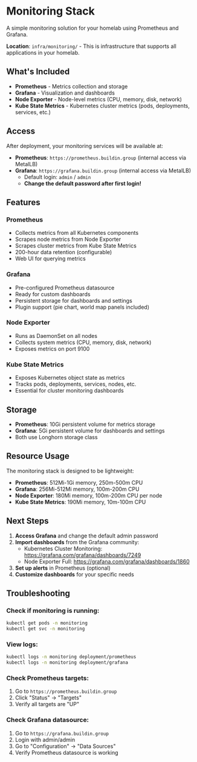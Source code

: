 # Monitoring Stack

A simple monitoring solution for your homelab using Prometheus and Grafana.

**Location**: `infra/monitoring/` - This is infrastructure that supports all applications in your homelab.

## What's Included

- **Prometheus** - Metrics collection and storage
- **Grafana** - Visualization and dashboards
- **Node Exporter** - Node-level metrics (CPU, memory, disk, network)
- **Kube State Metrics** - Kubernetes cluster metrics (pods, deployments, services, etc.)

## Access

After deployment, your monitoring services will be available at:

- **Prometheus**: `https://prometheus.buildin.group` (internal access via MetalLB)
- **Grafana**: `https://grafana.buildin.group` (internal access via MetalLB)
  - Default login: `admin` / `admin`
  - **Change the default password after first login!**

## Features

### Prometheus
- Collects metrics from all Kubernetes components
- Scrapes node metrics from Node Exporter
- Scrapes cluster metrics from Kube State Metrics
- 200-hour data retention (configurable)
- Web UI for querying metrics

### Grafana
- Pre-configured Prometheus datasource
- Ready for custom dashboards
- Persistent storage for dashboards and settings
- Plugin support (pie chart, world map panels included)

### Node Exporter
- Runs as DaemonSet on all nodes
- Collects system metrics (CPU, memory, disk, network)
- Exposes metrics on port 9100

### Kube State Metrics
- Exposes Kubernetes object state as metrics
- Tracks pods, deployments, services, nodes, etc.
- Essential for cluster monitoring dashboards

## Storage

- **Prometheus**: 10Gi persistent volume for metrics storage
- **Grafana**: 5Gi persistent volume for dashboards and settings
- Both use Longhorn storage class

## Resource Usage

The monitoring stack is designed to be lightweight:

- **Prometheus**: 512Mi-1Gi memory, 250m-500m CPU
- **Grafana**: 256Mi-512Mi memory, 100m-200m CPU
- **Node Exporter**: 180Mi memory, 100m-200m CPU per node
- **Kube State Metrics**: 190Mi memory, 10m-100m CPU

## Next Steps

1. **Access Grafana** and change the default admin password
2. **Import dashboards** from the Grafana community:
   - Kubernetes Cluster Monitoring: https://grafana.com/grafana/dashboards/7249
   - Node Exporter Full: https://grafana.com/grafana/dashboards/1860
3. **Set up alerts** in Prometheus (optional)
4. **Customize dashboards** for your specific needs

## Troubleshooting

### Check if monitoring is running:
```bash
kubectl get pods -n monitoring
kubectl get svc -n monitoring
```

### View logs:
```bash
kubectl logs -n monitoring deployment/prometheus
kubectl logs -n monitoring deployment/grafana
```

### Check Prometheus targets:
1. Go to `https://prometheus.buildin.group`
2. Click "Status" → "Targets"
3. Verify all targets are "UP"

### Check Grafana datasource:
1. Go to `https://grafana.buildin.group`
2. Login with admin/admin
3. Go to "Configuration" → "Data Sources"
4. Verify Prometheus datasource is working
